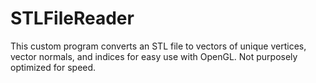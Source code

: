 # STLFileReader
This custom program converts an STL file to vectors of unique vertices, vector normals, and indices for easy use with OpenGL.  Not purposely optimized for speed.
